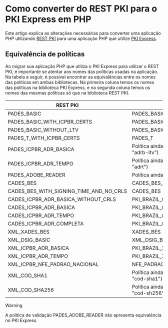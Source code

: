 # Como converter do REST PKI para o PKI Express em PHP

Este artigo explica as alterações necessárias para converter uma aplicação PHP utilizando [REST PKI](../../rest-pki/index.md) para uma aplicação PHP que utilize [PKI Express](../index.md).

## Equivalência de políticas

Ao migrar sua aplicação PHP que utiliza o PKI Express para utilizar o REST PKI, é importante se atentar aos nomes das políticas usadas na aplicação.  
Na tabela a seguir, é possível encontrar as equivalências entre os nomes das políticas em ambas bibliotecas. Na primeira coluna temos os nomes das políticas na biblioteca PKI Express, e na segunda coluna temos os nomes das mesmas políticas só que na biblioteca REST PKI.

| REST PKI                                | PKI Express                                                              |
|-----------------------------------------|--------------------------------------------------------------------------|
| PADES_BASIC                             | PADES_BASIC_WITH_LTV                                                     |
| PADES_BASIC_WITH_ICPBR_CERTS            | PADES_BASIC_WITH_LTV                                                     |
| PADES_BASIC_WITHOUT_LTV                 | PADES_BASIC                                                              |
| PADES_T_WITH_ICPBR_CERTS                | PADES_T                                                                  |
| PADES_ICPBR_ADR_BASICA                  | Política ainda não existente (a constante equivalente seria "adrb-ltv")  |
| PADES_ICPBR_ADR_TEMPO                   | Política ainda não existente (a constante equivalente seria "adrt")      |
| PADES_ADOBE_READER                      | Política ainda não existente                                             |
| CADES_BES                               | CADES_BES_WITH_REVOCATION_VALUES                                         |
| CADES_BES_WITH_SIGNING_TIME_AND_NO_CRLS | CADES_BES                                                                |
| CADES_ICPBR_ADR_BASICA_WITHOUT_CRLS     | PKI_BRAZIL_CADES_ADR_BASICA                                              |
| CADES_ICPBR_ADR_BASICA                  | PKI_BRAZIL_CADES_ADR_BASICA_WITH_REVOCATION_VALUES                       |
| CADES_ICPBR_ADR_TEMPO                   | PKI_BRAZIL_CADES_ADR_TEMPO                                               |
| CADES_ICPBR_ADR_COMPLETA                | PKI_BRAZIL_CADES_ADR_COMPLETA                                            |
| XML_XADES_BES                           | XADES_BES                                                                |
| XML_DSIG_BASIC                          | XML_DSIG_BASIC                                                           |
| XML_ICPBR_ADR_BASICA                    | PKI_BRAZIL_XML_ADR_BASICA                                                |
| XML_ICPBR_ADR_TEMPO                     | PKI_BRAZIL_XML_ADR_TEMPO                                                 |
| XML_ICPBR_NFE_PADRAO_NACIONAL           | NFE_PADRAO_NACIONAL                                                      |
| XML_COD_SHA1                            | Política ainda não existente (a constante equivalente seria "cod-sha1")  |
| XML_COD_SHA256                          | Política ainda não existente (a constante equivalente seria "cod-sh256") |

> [!WARNING]
> A política de validação PADES_ADOBE_READER não apresenta equivalência no PKI Express.
